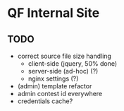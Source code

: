 # QF Internal Site

## TODO

- correct source file size handling
    - client-side  (jquery, 50% done)
    - server-side (ad-hoc) (?)
    - nginx settings (?)
- (admin) template refactor
- admin contest id everywhere
- credentials cache?
